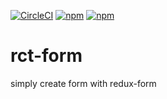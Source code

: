 [![CircleCI](https://img.shields.io/circleci/project/github/linehat/rct-form.svg)](https://circleci.com/gh/linehat/rct-form/tree/release)
[![npm](https://img.shields.io/npm/v/rct-form.svg)](https://www.npmjs.com/package/rct-form)
[![npm](https://img.shields.io/npm/dm/rct-form.svg)](https://www.npmjs.com/package/rct-form)

# rct-form
simply create form with redux-form
